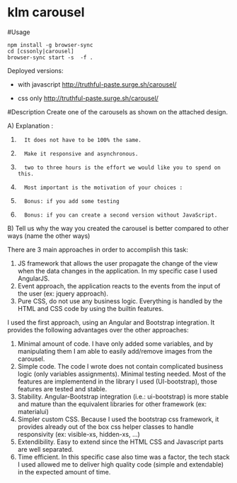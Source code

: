 # klm carousel

#Usage
```
npm install -g browser-sync
cd [cssonly|carousel]
browser-sync start -s  -f .
```
Deployed versions:

- with javascript http://truthful-paste.surge.sh/carousel/

- css only http://truthful-paste.surge.sh/carousel/

#Description
Create one of the carousels as shown on the attached design.

A)     Explanation :
  1.       It does not have to be 100% the same.
  2.       Make it responsive and asynchronous.
  3.       two to three hours is the effort we would like you to spend on this.
  4.       Most important is the motivation of your choices :
  5.       Bonus: if you add some testing
  6.       Bonus: if you can create a second version without JavaScript.
 
B) Tell us why the way you created the carousel is better compared to other ways (name the other ways)

There are 3 main approaches in order to accomplish this task:

  1. JS framework that allows the user propagate the change of the view when the data changes in the application. In my specific case I used AngularJS.
  1. Event approach, the application reacts to the events from the input of the user (ex: jquery approach).
  1. Pure CSS, do not use any business logic. Everything is handled by the HTML and CSS code by using the builtin features.

I used the first approach, using an Angular and Bootstrap integration. It provides the following advantages over the other approaches:

  1. Minimal amount of code. I have only added some variables, and by manipulating them I am able to easily add/remove images from the carousel.
  1. Simple code. The code I wrote does not contain complicated business logic (only variables assignments). Minimal testing needed. Most of the features are implementend in the library I used (UI-bootstrap), those features are tested and stable.
  1. Stability. Angular-Bootstrap integration (i.e.: ui-bootstrap) is more stable and mature than the equivalent libraries for other framework (ex: materialui)
  1. Simpler custom CSS. Because I used the bootstrap css framework, it provides already out of the box css helper classes to handle responsivity (ex: visible-xs, hidden-xs, ...)
  1. Extendibility. Easy to extend since the HTML CSS and Javascript parts are well separated. 
  1. Time efficient. In this specific case also time was a factor, the tech stack I used allowed me to deliver high quality code (simple and extendable) in the expected amount of time.
